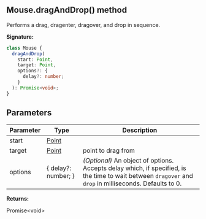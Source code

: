 ## Mouse.dragAndDrop() method

Performs a drag, dragenter, dragover, and drop in sequence.

**Signature:**

```typescript
class Mouse {
  dragAndDrop(
    start: Point,
    target: Point,
    options?: {
      delay?: number;
    }
  ): Promise<void>;
}
```

## Parameters

| Parameter | Type                          | Description                                                                                                                                                                        |
| --------- | ----------------------------- | ---------------------------------------------------------------------------------------------------------------------------------------------------------------------------------- |
| start     | [Point](./puppeteer.point.md) |                                                                                                                                                                                    |
| target    | [Point](./puppeteer.point.md) | point to drag from                                                                                                                                                                 |
| options   | { delay?: number; }           | <i>(Optional)</i> An object of options. Accepts delay which, if specified, is the time to wait between <code>dragover</code> and <code>drop</code> in milliseconds. Defaults to 0. |

**Returns:**

Promise&lt;void&gt;
